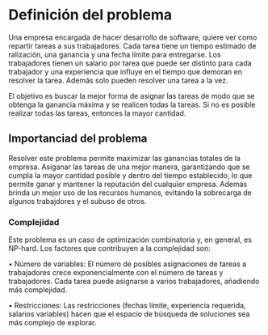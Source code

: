 # Definición del problema

Una empresa encargada de hacer desarrollo de software, quiere ver como repartir tareas a sus trabajadores. Cada tarea tiene un tiempo estimado de ralización, una ganancia y una fecha límite para entregarse. Los trabajadores tienen un salario por tarea que puede ser distinto para cada trabajador y una experiencia que influye en el tiempo que demoran en resolver la tarea. Además solo pueden resolver una tarea a la vez.

El objetivo es buscar la mejor forma de asignar las tareas de modo que se obtenga la ganancia máxima y se realicen todas la tareas. Si no es posible realizar todas las tareas, entonces la mayor cantidad.

## Importanciad del problema

Resolver este problema permite maximizar las ganancias totales de la empresa. Asiganar las tareas de una mejor manera, garantizando que se cumpla la mayor cantidad posible y dentro del tiempo establecido, lo que permite ganar y mantener la reputación del cualquier empresa. Además brinda un mejor uso de los recursos humanos, evitando la sobrecarga de algunos trabajdores y el subuso de otros.

### Complejidad

Este problema es un caso de optimización combinatoria y, en general, es NP-hard.
Los factores que contribuyen a la complejidad son:

• Número de variables: El número de posibles asignaciones de tareas a trabajadores crece exponencialmente con el número de tareas y trabajadores. Cada tarea puede asignarse a varios trabajadores, añadiendo más complejidad.

• Restricciones: Las restricciones (fechas límite, experiencia requerida, salarios variables) hacen que el espacio de búsqueda de soluciones sea más complejo de explorar.
